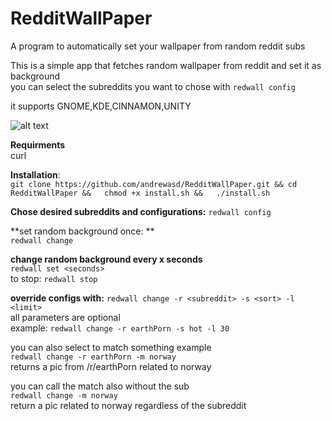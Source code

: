 # RedditWallPaper
A program to automatically set your wallpaper from random reddit subs

This is a simple app that fetches random wallpaper from reddit and set it as background  
you can select the subreddits you want to chose with `redwall config`

it supports GNOME,KDE,CINNAMON,UNITY  

![alt text](https://pbs.twimg.com/media/EAF9qbVXkAAo1io.jpg)


**Requirments**  
curl
 
**Installation**:  
`git clone https://github.com/andrewasd/RedditWallPaper.git &&
cd RedditWallPaper &&  
chmod +x install.sh &&  
./install.sh  
`

**Chose desired subreddits and configurations:**
`redwall config`

**set random background once: **  
`redwall change`

**change random background every x seconds**  
`redwall set <seconds>`  
    to stop: `redwall stop`  

**override configs with:**
`redwall change -r <subreddit> -s <sort> -l <limit>`   
all parameters are optional  
example:  `redwall change -r earthPorn -s hot -l 30`  

you can also select to match something example   
`redwall change -r earthPorn -m norway`  
returns a pic from /r/earthPorn related to norway  

you can call the match also without the sub  
`redwall change -m norway`  
return a pic related to norway regardless of the subreddit  





